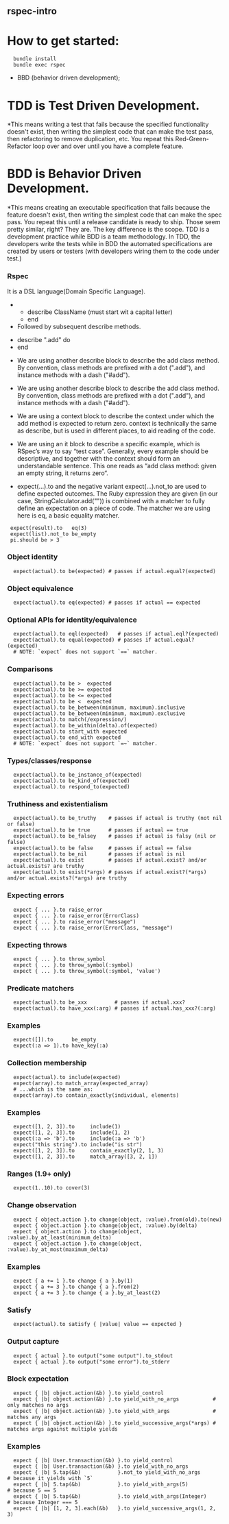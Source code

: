 ## rspec-intro
# How to get started:
```
  bundle install
  bundle exec rspec
```
* BBD (behavior driven development);

# TDD is Test Driven Development. 
*This means writing a test that fails because the specified functionality doesn't exist, then writing the simplest code that can make the test pass, then refactoring to remove duplication, etc. You repeat this Red-Green-Refactor loop over and over until you have a complete feature.

# BDD is Behavior Driven Development. 
*This means creating an executable specification that fails because the feature doesn't exist, then writing the simplest code that can make the spec pass. You repeat this until a release candidate is ready to ship.
Those seem pretty similar, right? They are. The key difference is the scope. TDD is a development practice while BDD is a team methodology. In TDD, the developers write the tests while in BDD the automated specifications are created by users or testers (with developers wiring them to the code under test.)

### Rspec
It is a DSL language(Domain Specific Language).
* - describe ClassName (must start wit a capital letter)
  - end
* Followed by subsequent describe methods.
 - describe ".add" do
 - end
 * We are using another describe block to describe the add class method. By convention, class methods are prefixed with a dot (".add"), and instance methods with a dash ("#add").

* We are using another describe block to describe the add class method. By convention, class methods are prefixed with a dot (".add"), and instance methods with a dash ("#add").
 * We are using a context block to describe the context under which the add method is expected to return zero. context is technically the same as describe, but is used in different places, to aid reading of the code.
 * We are using an it block to describe a specific example, which is RSpec’s way to say “test case”. Generally, every example should be descriptive, and together with the context should form an understandable sentence. This one reads as “add class method: given an empty string, it returns zero“.
 * expect(...).to and the negative variant expect(...).not_to are used to define expected outcomes. The Ruby expression they are given (in our case, StringCalculator.add("")) is combined with a matcher to fully define an expectation on a piece of code. The matcher we are using here is eq, a basic equality matcher.

 ```
  expect(result).to   eq(3)
  expect(list).not_to be_empty
  pi.should be > 3
```
### Object identity
```
  expect(actual).to be(expected) # passes if actual.equal?(expected)
```
### Object equivalence
```
  expect(actual).to eq(expected) # passes if actual == expected
```
### Optional APIs for identity/equivalence
```
  expect(actual).to eql(expected)   # passes if actual.eql?(expected)
  expect(actual).to equal(expected) # passes if actual.equal?(expected)
  # NOTE: `expect` does not support `==` matcher.
```
### Comparisons
```
  expect(actual).to be >  expected
  expect(actual).to be >= expected
  expect(actual).to be <= expected
  expect(actual).to be <  expected
  expect(actual).to be_between(minimum, maximum).inclusive
  expect(actual).to be_between(minimum, maximum).exclusive
  expect(actual).to match(/expression/)
  expect(actual).to be_within(delta).of(expected)
  expect(actual).to start_with expected
  expect(actual).to end_with expected
  # NOTE: `expect` does not support `=~` matcher.
```
### Types/classes/response
```
  expect(actual).to be_instance_of(expected)
  expect(actual).to be_kind_of(expected)
  expect(actual).to respond_to(expected)
```
### Truthiness and existentialism
```
  expect(actual).to be_truthy    # passes if actual is truthy (not nil or false)
  expect(actual).to be true      # passes if actual == true
  expect(actual).to be_falsey    # passes if actual is falsy (nil or false)
  expect(actual).to be false     # passes if actual == false
  expect(actual).to be_nil       # passes if actual is nil
  expect(actual).to exist        # passes if actual.exist? and/or actual.exists? are truthy
  expect(actual).to exist(*args) # passes if actual.exist?(*args) and/or actual.exists?(*args) are truthy
```
### Expecting errors
```
  expect { ... }.to raise_error
  expect { ... }.to raise_error(ErrorClass)
  expect { ... }.to raise_error("message")
  expect { ... }.to raise_error(ErrorClass, "message")
```
### Expecting throws
```
  expect { ... }.to throw_symbol
  expect { ... }.to throw_symbol(:symbol)
  expect { ... }.to throw_symbol(:symbol, 'value')
```
### Predicate matchers
```
  expect(actual).to be_xxx         # passes if actual.xxx?
  expect(actual).to have_xxx(:arg) # passes if actual.has_xxx?(:arg)
```
### Examples
```
  expect([]).to      be_empty
  expect(:a => 1).to have_key(:a)
```
### Collection membership
```
  expect(actual).to include(expected)
  expect(array).to match_array(expected_array)
  # ...which is the same as:
  expect(array).to contain_exactly(individual, elements)
```
### Examples
```
  expect([1, 2, 3]).to     include(1)
  expect([1, 2, 3]).to     include(1, 2)
  expect(:a => 'b').to     include(:a => 'b')
  expect("this string").to include("is str")
  expect([1, 2, 3]).to     contain_exactly(2, 1, 3)
  expect([1, 2, 3]).to     match_array([3, 2, 1])
```
### Ranges (1.9+ only)
```
  expect(1..10).to cover(3)
```
### Change observation
```
  expect { object.action }.to change(object, :value).from(old).to(new)
  expect { object.action }.to change(object, :value).by(delta)
  expect { object.action }.to change(object, :value).by_at_least(minimum_delta)
  expect { object.action }.to change(object, :value).by_at_most(maximum_delta)
```
### Examples
```
  expect { a += 1 }.to change { a }.by(1)
  expect { a += 3 }.to change { a }.from(2)
  expect { a += 3 }.to change { a }.by_at_least(2)
```
### Satisfy
```
  expect(actual).to satisfy { |value| value == expected }
```
### Output capture
```
  expect { actual }.to output("some output").to_stdout
  expect { actual }.to output("some error").to_stderr
```
### Block expectation
```
  expect { |b| object.action(&b) }.to yield_control
  expect { |b| object.action(&b) }.to yield_with_no_args           # only matches no args
  expect { |b| object.action(&b) }.to yield_with_args              # matches any args
  expect { |b| object.action(&b) }.to yield_successive_args(*args) # matches args against multiple yields
```
### Examples
```
  expect { |b| User.transaction(&b) }.to yield_control
  expect { |b| User.transaction(&b) }.to yield_with_no_args
  expect { |b| 5.tap(&b)            }.not_to yield_with_no_args         # because it yields with `5`
  expect { |b| 5.tap(&b)            }.to yield_with_args(5)             # because 5 == 5
  expect { |b| 5.tap(&b)            }.to yield_with_args(Integer)       # because Integer === 5
  expect { |b| [1, 2, 3].each(&b)   }.to yield_successive_args(1, 2, 3)
```

